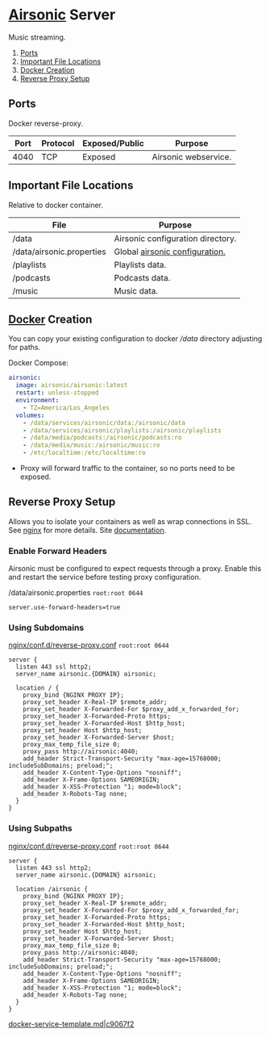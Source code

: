 [Airsonic][78] Server
=====================
Music streaming.

1. [Ports](#ports)
1. [Important File Locations](#important-file-locations)
1. [Docker Creation](#docker-creation)
1. [Reverse Proxy Setup](#reverse-proxy-setup)

Ports
-----
Docker reverse-proxy.

| Port | Protocol | Exposed/Public | Purpose              |
|------|----------|----------------|----------------------|
| 4040 | TCP      | Exposed        | Airsonic webservice. |

Important File Locations
------------------------
Relative to docker container.

| File       | Purpose                                             |
|------------|-----------------------------------------------------|
| /data      | Airsonic configuration directory.                   |
| /data/airsonic.properties | Global [airsonic configuration.][q0] |
| /playlists | Playlists data.                                     |
| /podcasts  | Podcasts data.                                      |
| /music     | Music data.                                         |

[Docker][8c] Creation
---------------------
You can copy your existing configuration to docker _/data_ directory
adjusting for paths.

Docker Compose:
```yaml
airsonic:
  image: airsonic/airsonic:latest
  restart: unless-stopped
  environment:
    - TZ=America/Los_Angeles
  volumes:
    - /data/services/airsonic/data:/airsonic/data
    - /data/services/airsonic/playlists:/airsonic/playlists
    - /data/media/podcasts:/airsonic/podcasts:ro
    - /data/media/music:/airsonic/music:ro
    - /etc/localtime:/etc/localtime:ro
```
* Proxy will forward traffic to the container, so no ports need to be exposed.

Reverse Proxy Setup
-------------------
Allows you to isolate your containers as well as wrap connections in SSL. See
[nginx][refci] for more details. Site [documentation][8c].

### Enable Forward Headers
Airsonic must be configured to expect requests through a proxy. Enable this and
restart the service before testing proxy configuration.

/data/airsonic.properties `root:root 0644`
```airsonic
server.use-forward-headers=true
```

### Using Subdomains
[nginx/conf.d/reverse-proxy.conf][4j] `root:root 0644`
```nginx
server {
  listen 443 ssl http2;
  server_name airsonic.{DOMAIN} airsonic;

  location / {
    proxy_bind {NGINX PROXY IP};
    proxy_set_header X-Real-IP $remote_addr;
    proxy_set_header X-Forwarded-For $proxy_add_x_forwarded_for;
    proxy_set_header X-Forwarded-Proto https;
    proxy_set_header X-Forwarded-Host $http_host;
    proxy_set_header Host $http_host;
    proxy_set_header X-Forwarded-Server $host;
    proxy_max_temp_file_size 0;
    proxy_pass http://airsonic:4040;
    add_header Strict-Transport-Security "max-age=15768000; includeSubDomains; preload;";
    add_header X-Content-Type-Options "nosniff";
    add_header X-Frame-Options SAMEORIGIN;
    add_header X-XSS-Protection "1; mode=block";
    add_header X-Robots-Tag none;
  }
}
```

### Using Subpaths
[nginx/conf.d/reverse-proxy.conf][4j] `root:root 0644`
```nginx
server {
  listen 443 ssl http2;
  server_name airsonic.{DOMAIN} airsonic;

  location /airsonic {
    proxy_bind {NGINX PROXY IP};
    proxy_set_header X-Real-IP $remote_addr;
    proxy_set_header X-Forwarded-For $proxy_add_x_forwarded_for;
    proxy_set_header X-Forwarded-Proto https;
    proxy_set_header X-Forwarded-Host $http_host;
    proxy_set_header Host $http_host;
    proxy_set_header X-Forwarded-Server $host;
    proxy_max_temp_file_size 0;
    proxy_pass http://airsonic:4040;
    add_header Strict-Transport-Security "max-age=15768000; includeSubDomains; preload;";
    add_header X-Content-Type-Options "nosniff";
    add_header X-Frame-Options SAMEORIGIN;
    add_header X-XSS-Protection "1; mode=block";
    add_header X-Robots-Tag none;
  }
}
```

[docker-service-template.md|c9067f2][XX]

[78]: https://airsonic.github.io/
[q0]: https://airsonic.github.io/docs/configure/airsonic-properties/
[8c]: https://hub.docker.com/r/airsonic/airsonic
[6k]: https://airsonic.github.io/docs/proxy/nginx/
[4j]: https://old.reddit.com/r/freenas/comments/b2ft7x/does_anyone_have_a_working_nginx_reverseproxy_for/
[XX]: https://github.com/r-pufky/docs/blob/c9067f2bc3d0aeb0f2915e63f8cd9515c00640a2/services/docker-service-template.md

[ref0p]: ../nginx/proxy-control.conf
[refci]: ../nginx/README.md